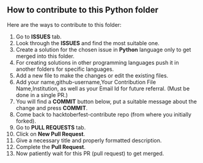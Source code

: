 ## How to contribute to this Python folder
Here are the ways to contribute to this folder:

1) Go to **ISSUES** tab.
2) Look through the **ISSUES** and find the most suitable one.
3) Create a solution for the chosen issue in **Python** language only to get merged into this folder. 
4) For creating solutions in other programming languages push it in another folders for specific languages.
5) Add a new file to make the changes or edit the existing files.
6) Add your name,github-username,Your Contribution File Name,Institution, as well as your Email Id for future referral. (Must be done in a single PR.)
7) You will find a **COMMIT** button below, put a suitable message about the change and press **COMMIT**.
8) Come back to hacktoberfest-contribute repo (from where you initially forked).
9) Go to **PULL REQUESTS** tab.
10) Click on **New Pull Request**.
11) Give a necessary title and properly formatted description.
12) Complete the **Pull Request**.
13) Now patiently wait for this PR (pull request) to get merged.
